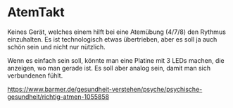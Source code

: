 # AtemTakt

Keines Gerät, welches einem hilft bei eine Atemübung (4/7/8) den Rythmus einzuhalten.
Es ist technologisch etwas übertrieben, aber es soll ja auch schön sein und nicht nur 
nützlich.

Wenn es einfach sein soll, könnte man eine Platine mit 3 LEDs machen, die anzeigen, wo man gerade ist.
Es soll aber analog sein, damit man sich verbundenen fühlt.

https://www.barmer.de/gesundheit-verstehen/psyche/psychische-gesundheit/richtig-atmen-1055858
